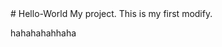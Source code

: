 <html>
<body>
# Hello-World
My project.
This is my first modify.
<p>hahahahahhaha</p>
</body>
</html>
